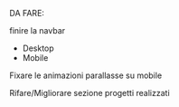 DA FARE:

finire la navbar
- Desktop
- Mobile

Fixare le animazioni parallasse su mobile

Rifare/Migliorare sezione progetti realizzati